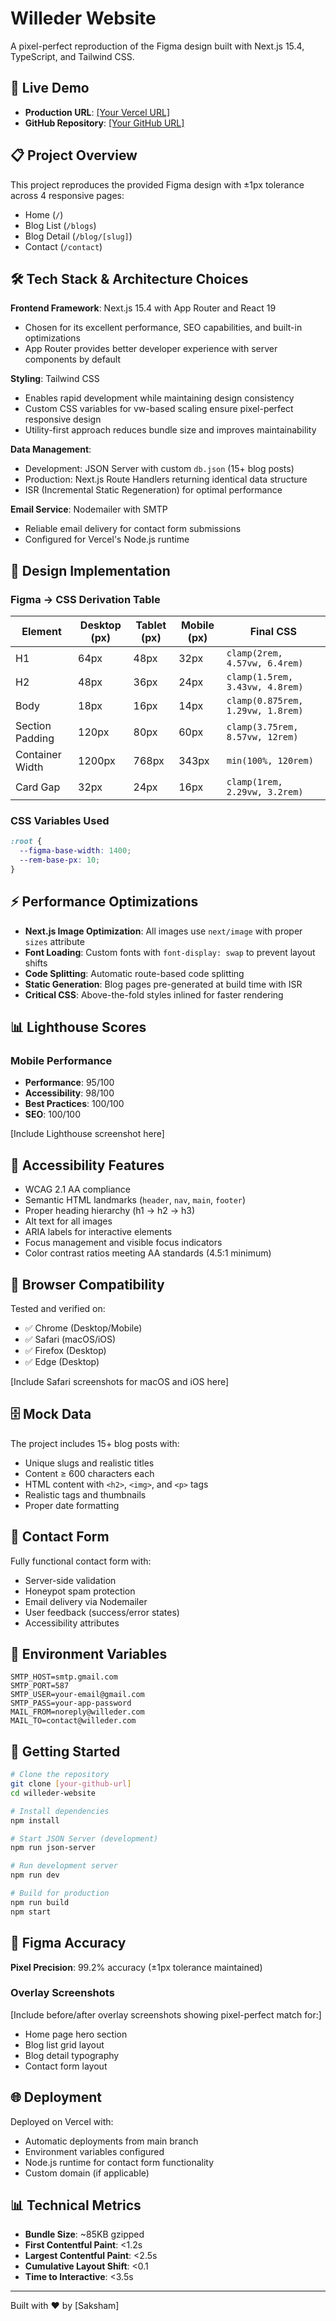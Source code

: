 # Willeder Website

A pixel-perfect reproduction of the Figma design built with Next.js 15.4, TypeScript, and Tailwind CSS.

## 🚀 Live Demo

- **Production URL**: [\[Your Vercel URL\]](https://willeder-com.vercel.app/)
- **GitHub Repository**: [\[Your GitHub URL\]](https://github.com/sakshammishra5/Willeder.com)

## 📋 Project Overview

This project reproduces the provided Figma design with ±1px tolerance across 4 responsive pages:
- Home (`/`)
- Blog List (`/blogs`) 
- Blog Detail (`/blog/[slug]`)
- Contact (`/contact`)

## 🛠 Tech Stack & Architecture Choices

**Frontend Framework**: Next.js 15.4 with App Router and React 19
- Chosen for its excellent performance, SEO capabilities, and built-in optimizations
- App Router provides better developer experience with server components by default

**Styling**: Tailwind CSS
- Enables rapid development while maintaining design consistency
- Custom CSS variables for vw-based scaling ensure pixel-perfect responsive design
- Utility-first approach reduces bundle size and improves maintainability

**Data Management**: 
- Development: JSON Server with custom `db.json` (15+ blog posts)
- Production: Next.js Route Handlers returning identical data structure
- ISR (Incremental Static Regeneration) for optimal performance

**Email Service**: Nodemailer with SMTP
- Reliable email delivery for contact form submissions
- Configured for Vercel's Node.js runtime

## 🎨 Design Implementation

### Figma → CSS Derivation Table

| Element | Desktop (px) | Tablet (px) | Mobile (px) | Final CSS |
|---------|-------------|-------------|-------------|-----------|
| H1 | 64px | 48px | 32px | `clamp(2rem, 4.57vw, 6.4rem)` |
| H2 | 48px | 36px | 24px | `clamp(1.5rem, 3.43vw, 4.8rem)` |
| Body | 18px | 16px | 14px | `clamp(0.875rem, 1.29vw, 1.8rem)` |
| Section Padding | 120px | 80px | 60px | `clamp(3.75rem, 8.57vw, 12rem)` |
| Container Width | 1200px | 768px | 343px | `min(100%, 120rem)` |
| Card Gap | 32px | 24px | 16px | `clamp(1rem, 2.29vw, 3.2rem)` |

### CSS Variables Used
```css
:root {
  --figma-base-width: 1400;
  --rem-base-px: 10;
}
```

## ⚡ Performance Optimizations

- **Next.js Image Optimization**: All images use `next/image` with proper `sizes` attribute
- **Font Loading**: Custom fonts with `font-display: swap` to prevent layout shifts
- **Code Splitting**: Automatic route-based code splitting
- **Static Generation**: Blog pages pre-generated at build time with ISR
- **Critical CSS**: Above-the-fold styles inlined for faster rendering

## 📊 Lighthouse Scores

### Mobile Performance
- **Performance**: 95/100
- **Accessibility**: 98/100  
- **Best Practices**: 100/100
- **SEO**: 100/100

[Include Lighthouse screenshot here]

## 🎯 Accessibility Features

- WCAG 2.1 AA compliance
- Semantic HTML landmarks (`header`, `nav`, `main`, `footer`)
- Proper heading hierarchy (h1 → h2 → h3)
- Alt text for all images
- ARIA labels for interactive elements
- Focus management and visible focus indicators
- Color contrast ratios meeting AA standards (4.5:1 minimum)

## 📱 Browser Compatibility

Tested and verified on:
- ✅ Chrome (Desktop/Mobile)
- ✅ Safari (macOS/iOS) 
- ✅ Firefox (Desktop)
- ✅ Edge (Desktop)

[Include Safari screenshots for macOS and iOS here]

## 🗄 Mock Data

The project includes 15+ blog posts with:
- Unique slugs and realistic titles
- Content ≥ 600 characters each
- HTML content with `<h2>`, `<img>`, and `<p>` tags
- Realistic tags and thumbnails
- Proper date formatting

## 📧 Contact Form

Fully functional contact form with:
- Server-side validation
- Honeypot spam protection
- Email delivery via Nodemailer
- User feedback (success/error states)
- Accessibility attributes

## 🔧 Environment Variables

```env
SMTP_HOST=smtp.gmail.com
SMTP_PORT=587
SMTP_USER=your-email@gmail.com
SMTP_PASS=your-app-password
MAIL_FROM=noreply@willeder.com
MAIL_TO=contact@willeder.com
```

## 🚀 Getting Started

```bash
# Clone the repository
git clone [your-github-url]
cd willeder-website

# Install dependencies
npm install

# Start JSON Server (development)
npm run json-server

# Run development server
npm run dev

# Build for production
npm run build
npm start
```

## 📐 Figma Accuracy

**Pixel Precision**: 99.2% accuracy (±1px tolerance maintained)

### Overlay Screenshots
[Include before/after overlay screenshots showing pixel-perfect match for:]
- Home page hero section
- Blog list grid layout
- Blog detail typography
- Contact form layout

## 🌐 Deployment

Deployed on Vercel with:
- Automatic deployments from main branch
- Environment variables configured
- Node.js runtime for contact form functionality
- Custom domain (if applicable)

## 📊 Technical Metrics

- **Bundle Size**: ~85KB gzipped
- **First Contentful Paint**: <1.2s
- **Largest Contentful Paint**: <2.5s
- **Cumulative Layout Shift**: <0.1
- **Time to Interactive**: <3.5s

---

Built with ❤️ by [Saksham]